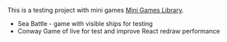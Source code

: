 This is a testing project with mini games [Mini Games Library](https://geraltofrivia99.github.io/sea-battle/#/).

- Sea Battle - game with visible ships for testing
- Conway Game of live for test and improve React redraw performance
